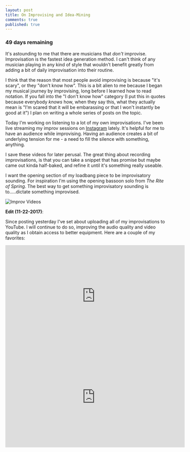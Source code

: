 ```yaml
---
layout: post
title: On Improvising and Idea-Mining
comments: true
published: true
---
```


### 49 days remaining

It's astounding to me that there are musicians that *don't* improvise. Improvisation is the fastest idea generation method. I can't think of any musician playing in any kind of style that wouldn't benefit greatly from adding a bit of daily improvisation into their routine.

I think that the reason that most people avoid improvising is because "it's scary", or they "don't know how". This is a bit alien to me because I began my musical journey by improvising, long before I learned how to read notation. If you fall into the "I don't know how" category (I put this in quotes because everybody *knows* how, when they say this, what they actually mean is "I'm scared that it will be embarassing or that I won't instantly be good at it") I plan on writing a whole series of posts on the topic.

Today I'm working on listening to a lot of my own improvisations. I've been live streaming my improv sessions on [Instagram](https://www.instagram.com/simsiesmusic/) lately. It's helpful for me to have an audience while improvising. Having an audience creates a bit of underlying tension for me - a need to fill the silence with something, anything.

I save these videos for later perusal. The great thing about recording improvisations, is that you can take a snippet that has promise but maybe came out kinda half-baked, and refine it until it's something really useable.

I want the opening section of my loadbang piece to be improvisatory sounding. For inspiration I'm using the opening bassoon solo from *The Rite of Spring*. The best way to get something improvisatory sounding is to.....dictate something improvised.

![Improv Videos](https://simsi.es/blog/public/improv-videos.png)

**Edit (11-22-2017)**:

Since posting yesterday I've set about uploading all of my improvisations to YouTube. I will continue to do so, improving the audio quality and video quality as I obtain access to better equipment. Here are a couple of my favorites:

<iframe width="560" height="315" src="https://www.youtube.com/embed/_Lv_LO_BA-o" frameborder="0" allowfullscreen></iframe>

<iframe width="560" height="315" src="https://www.youtube.com/embed/FrRBbrWDTTg" frameborder="0" allowfullscreen></iframe>
